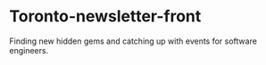 # Toronto-newsletter-front

Finding new hidden gems and catching up with events for software engineers.